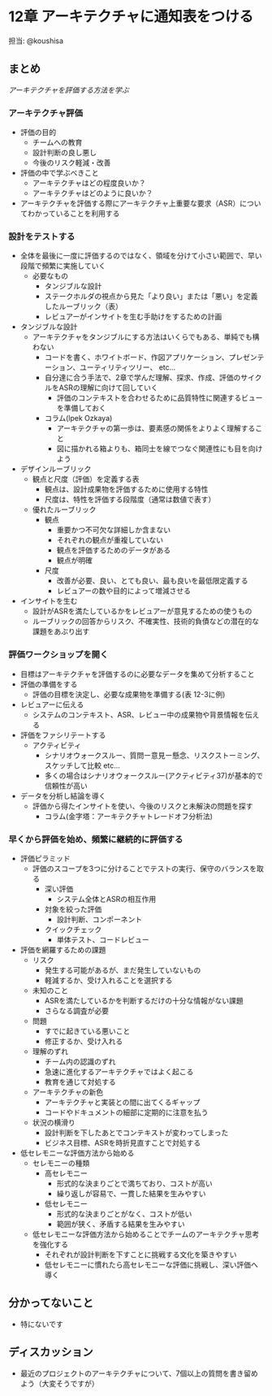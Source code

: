 
# 12章 アーキテクチャに通知表をつける

担当: @koushisa

## まとめ

_アーキテクチャを評価する方法を学ぶ_  
  
### アーキテクチャ評価

- 評価の目的
  - チームへの教育
  - 設計判断の良し悪し
  - 今後のリスク軽減・改善
- 評価の中で学ぶべきこと
  - アーキテクチャはどの程度良いか？
  - アーキテクチャはどのように良いか？
- アーキテクチャを評価する際にアーキテクチャ上重要な要求（ASR）についてわかっていることを利用する

### 設計をテストする

- 全体を最後に一度に評価するのではなく、領域を分けて小さい範囲で、早い段階で頻繁に実施していく
  - 必要なもの
    -  タンジブルな設計
    -  ステークホルダの視点から見た「より良い」または「悪い」を定義したルーブリック（表）
    -  レビュアーがインサイトを生む手助けをするための計画
- タンジブルな設計
  - アーキテクチャをタンジブルにする方法はいくらでもある、単純でも構わない
    - コードを書く、ホワイトボード、作図アプリケーション、プレゼンテーション、ユーティリティツリー、 etc...
    - 自分達に合う手法で、2章で学んだ理解、探求、作成、評価のサイクルをASRの理解に向けて回していく
      - 評価のコンテキストを合わせるために品質特性に関連するビューを準備しておく
    - コラム(lpek Ozkaya)
      - アーキテクチャの第一歩は、要素感の関係をよりよく理解すること
      - 図に描かれる箱よりも、箱同士を線でつなぐ関連性にも目を向けよう
- デザインルーブリック
  - 観点と尺度（評価）を定義する表
    - 観点は、設計成果物を評価するために使用する特性
    - 尺度は、特性を評価する段階度（通常は数値で表す）
  - 優れたルーブリック
    - 観点
      - 重要かつ不可欠な詳細しか含まない
      - それぞれの観点が重複していない
      - 観点を評価するためのデータがある
      - 観点が明確
    - 尺度
      - 改善が必要、良い、とても良い、最も良いを最低限定義する
      - レビュアーの数や目的によって増減させる
- インサイトを生む
  - 設計がASRを満たしているかをレビュアーが意見するための使うもの
  - ルーブリックの回答からリスク、不確実性、技術的負債などの潜在的な課題をあぶり出す

### 評価ワークショップを開く

- 目標はアーキテクチャを評価するのに必要なデータを集めて分析すること
- 評価の準備をする
  - 評価の目標を決定し、必要な成果物を準備する(表 12-3に例)
- レビュアーに伝える
  - システムのコンテキスト、ASR、レビュー中の成果物や背景情報を伝える
- 評価をファシリテートする
  - アクティビティ
    - シナリオウォークスルー、質問ー意見ー懸念、リスクストーミング、スケッチして比較 etc...
    - 多くの場合はシナリオウォークスルー(アクティビティ37)が基本的で信頼性が高い
- データを分析し結論を導く
  - 評価から得たインサイトを使い、今後のリスクと未解決の問題を探す
    - コラム(金字塔：アーキテクチャトレードオフ分析法)

### 早くから評価を始め、頻繁に継続的に評価する

- 評価ピラミッド
  - 評価のスコープを3つに分けることでテストの実行、保守のバランスを取る
    - 深い評価
      - システム全体とASRの相互作用
    - 対象を絞った評価
      - 設計判断、コンポーネント
    - クイックチェック
      - 単体テスト、コードレビュー
- 評価を網羅するための課題
  - リスク
    - 発生する可能があるが、まだ発生していないもの
    - 軽減するか、受け入れることを選択する
  - 未知のこと
    - ASRを満たしているかを判断するだけの十分な情報がない課題
    - さらなる調査が必要
  - 問題
    - すでに起きている悪いこと
    - 修正するか、受け入れる
  - 理解のずれ
    - チーム内の認識のずれ
    - 急速に進化するアーキテクチャではよく起こる
    - 教育を通じて対処する
  - アーキテクチャの新色
    - アーキテクチャと実装との間に出てくるギャップ
    - コードやドキュメントの細部に定期的に注意を払う
  - 状況の横滑り
    - 設計判断を下したあとでコンテキストが変わってしまった
    - ビジネス目標、ASRを時折見直すことで対処する
- 低セレモニーな評価方法から始める
  - セレモニーの種類
    - 高セレモニー
      - 形式的な決まりごとで満ちており、コストが高い
      - 繰り返しが容易で、一貫した結果を生みやすい
    - 低セレモニー
      - 形式的な決まりごとがなく、コストが低い
      - 範囲が狭く、矛盾する結果を生みやすい
  - 低セレモニーな評価方法から始めることでチームのアーキテクチャ思考を強化する
    - それぞれが設計判断を下すことに挑戦する文化を築きやすい
    - 低セレモニーに慣れたら高セレモニーな評価に挑戦し、深い評価へ導く

## 分かってないこと

- 特にないです

## ディスカッション

- 最近のプロジェクトのアーキテクチャについて、7個以上の質問を書き留めよう（大変そうですが）
